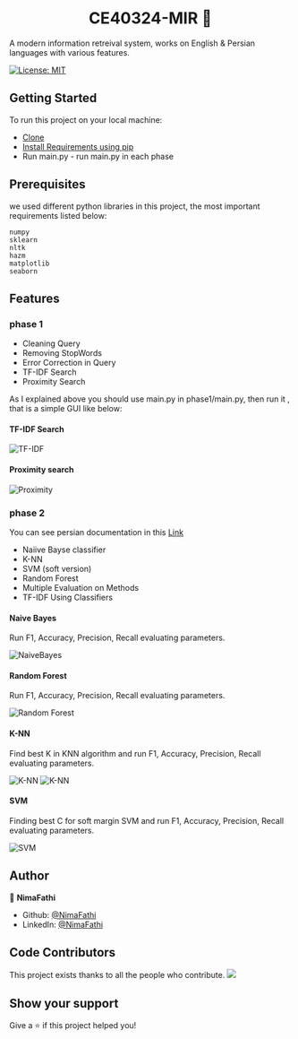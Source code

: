 <h1 align="center">CE40324-MIR 👋</h1>
A modern information retreival system, works on English & Persian languages with various features.

<p>
  <a href="#" target="_blank">
    <img alt="License: MIT" src="https://img.shields.io/badge/License-MIT-yellow.svg" />
  </a>
</p>

## Getting Started

To run this project on your local machine:
* [Clone](https://github.com/NimaFathi/CE40324-MIR.git) <br>
* [Install Requirements using pip](https://pip.pypa.io/en/stable/)<br>
* Run main.py - run main.py in each phase  

## Prerequisites

we used different python libraries in this project, the most important requirements listed below:
```
numpy
sklearn
nltk
hazm
matplotlib
seaborn
```

## Features

### phase 1

* Cleaning Query <br>
* Removing StopWords <br>
* Error Correction in Query <br>
* TF-IDF Search <br>
* Proximity Search

As I explained above you should use main.py in phase1/main.py, then run it , that is a simple GUI like below:

#### TF-IDF Search

![TF-IDF](https://github.com/NimaFathi/CE40324-MIR/blob/master/static_files/mir1.png)

#### Proximity search

![Proximity](https://github.com/NimaFathi/CE40324-MIR/blob/master/static_files/mir1.png)


### phase 2
You can see persian documentation in this [Link](https://mirteam.slite.com/api/s/note/Ug2ZuzBRyne6Fc8xZams7V/bazyaby-pyshrfth-atalaaat)

* Naiive Bayse classifier
* K-NN
* SVM (soft version)
* Random Forest
* Multiple Evaluation on Methods
* TF-IDF Using Classifiers

#### Naive Bayes 
Run F1, Accuracy, Precision, Recall evaluating parameters.

![NaiveBayes](https://github.com/NimaFathi/CE40324-MIR/blob/master/static_files/naive_bayes.png)

#### Random Forest
Run F1, Accuracy, Precision, Recall evaluating parameters.

![Random Forest](https://github.com/NimaFathi/CE40324-MIR/blob/master/static_files/RF.png)


#### K-NN
Find best K in KNN algorithm and run F1, Accuracy, Precision, Recall evaluating parameters.

![K-NN](https://github.com/NimaFathi/CE40324-MIR/blob/master/static_files/KNN.png)
![K-NN](https://github.com/NimaFathi/CE40324-MIR/blob/master/static_files/KNN-validation.png)

#### SVM

Finding best C for soft margin SVM and run F1, Accuracy, Precision, Recall evaluating parameters.

![SVM](https://github.com/NimaFathi/CE40324-MIR/blob/master/static_files/SVM.png) 

## Author

👤 **NimaFathi**

* Github: [@NimaFathi](https://github.com/NimaFathi)
* LinkedIn: [@NimaFathi](https://linkedin.com/in/NimaFathi)

## Code Contributors

This project exists thanks to all the people who contribute. 
<a href="https://github.com/NimaFathi/CE40324-MIR/graphs/contributors"><img src="https://github.com/NimaFathi/CE40324-MIR/blob/master/static_files/contributers.png" /></a>


## Show your support

Give a ⭐️ if this project helped you!
